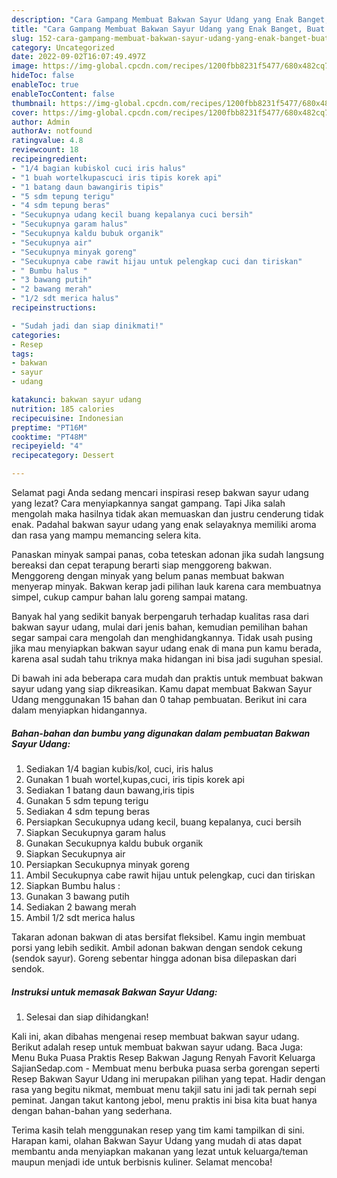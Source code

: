 ```yaml
---
description: "Cara Gampang Membuat Bakwan Sayur Udang yang Enak Banget, Buat Buka Puasa}"
title: "Cara Gampang Membuat Bakwan Sayur Udang yang Enak Banget, Buat Buka Puasa}"
slug: 152-cara-gampang-membuat-bakwan-sayur-udang-yang-enak-banget-buat-buka-puasa
category: Uncategorized
date: 2022-09-02T16:07:49.497Z
image: https://img-global.cpcdn.com/recipes/1200fbb8231f5477/680x482cq70/bakwan-sayur-udang-foto-resep-utama.jpg
hideToc: false
enableToc: true
enableTocContent: false
thumbnail: https://img-global.cpcdn.com/recipes/1200fbb8231f5477/680x482cq70/bakwan-sayur-udang-foto-resep-utama.jpg
cover: https://img-global.cpcdn.com/recipes/1200fbb8231f5477/680x482cq70/bakwan-sayur-udang-foto-resep-utama.jpg
author: Admin
authorAv: notfound
ratingvalue: 4.8
reviewcount: 18
recipeingredient:
- "1/4 bagian kubiskol cuci iris halus"
- "1 buah wortelkupascuci iris tipis korek api"
- "1 batang daun bawangiris tipis"
- "5 sdm tepung terigu"
- "4 sdm tepung beras"
- "Secukupnya udang kecil buang kepalanya cuci bersih"
- "Secukupnya garam halus"
- "Secukupnya kaldu bubuk organik"
- "Secukupnya air"
- "Secukupnya minyak goreng"
- "Secukupnya cabe rawit hijau untuk pelengkap cuci dan tiriskan"
- " Bumbu halus "
- "3 bawang putih"
- "2 bawang merah"
- "1/2 sdt merica halus"
recipeinstructions:

- "Sudah jadi dan siap dinikmati!"
categories:
- Resep
tags:
- bakwan
- sayur
- udang

katakunci: bakwan sayur udang 
nutrition: 185 calories
recipecuisine: Indonesian
preptime: "PT16M"
cooktime: "PT48M"
recipeyield: "4"
recipecategory: Dessert

---
```



Selamat pagi Anda sedang mencari inspirasi resep bakwan sayur udang yang lezat? Cara menyiapkannya sangat gampang. Tapi Jika salah mengolah maka hasilnya tidak akan memuaskan dan justru cenderung tidak enak. Padahal bakwan sayur udang yang enak selayaknya memiliki aroma dan rasa yang mampu memancing selera kita.


Panaskan minyak sampai panas, coba teteskan adonan jika sudah langsung bereaksi dan cepat terapung berarti siap menggoreng bakwan. Menggoreng dengan minyak yang belum panas membuat bakwan menyerap minyak. Bakwan kerap jadi pilihan lauk karena cara membuatnya simpel, cukup campur bahan lalu goreng sampai matang.

Banyak hal yang sedikit banyak berpengaruh terhadap kualitas rasa dari bakwan sayur udang, mulai dari jenis bahan, kemudian pemilihan bahan segar sampai cara mengolah dan menghidangkannya. Tidak usah pusing jika mau menyiapkan bakwan sayur udang enak di mana pun kamu berada, karena asal sudah tahu triknya maka hidangan ini bisa jadi suguhan spesial.


Di bawah ini ada beberapa cara mudah dan praktis untuk membuat bakwan sayur udang yang siap dikreasikan. Kamu dapat membuat Bakwan Sayur Udang menggunakan 15 bahan dan 0 tahap pembuatan. Berikut ini cara dalam menyiapkan hidangannya.

<!--inarticleads1-->

##### Bahan-bahan dan bumbu yang digunakan dalam pembuatan Bakwan Sayur Udang:

1. Sediakan 1/4 bagian kubis/kol, cuci, iris halus
1. Gunakan 1 buah wortel,kupas,cuci, iris tipis korek api
1. Sediakan 1 batang daun bawang,iris tipis
1. Gunakan 5 sdm tepung terigu
1. Sediakan 4 sdm tepung beras
1. Persiapkan Secukupnya udang kecil, buang kepalanya, cuci bersih
1. Siapkan Secukupnya garam halus
1. Gunakan Secukupnya kaldu bubuk organik
1. Siapkan Secukupnya air
1. Persiapkan Secukupnya minyak goreng
1. Ambil Secukupnya cabe rawit hijau untuk pelengkap, cuci dan tiriskan
1. Siapkan  Bumbu halus :
1. Gunakan 3 bawang putih
1. Sediakan 2 bawang merah
1. Ambil 1/2 sdt merica halus


Takaran adonan bakwan di atas bersifat fleksibel. Kamu ingin membuat porsi yang lebih sedikit. Ambil adonan bakwan dengan sendok cekung (sendok sayur). Goreng sebentar hingga adonan bisa dilepaskan dari sendok. 

<!--inarticleads2-->

##### Instruksi untuk memasak Bakwan Sayur Udang:


1. Selesai dan siap dihidangkan!

Kali ini, akan dibahas mengenai resep membuat bakwan sayur udang. Berikut adalah resep untuk membuat bakwan sayur udang. Baca Juga: Menu Buka Puasa Praktis Resep Bakwan Jagung Renyah Favorit Keluarga SajianSedap.com - Membuat menu berbuka puasa serba gorengan seperti Resep Bakwan Sayur Udang ini merupakan pilihan yang tepat. Hadir dengan rasa yang begitu nikmat, membuat menu takjil satu ini jadi tak pernah sepi peminat. Jangan takut kantong jebol, menu praktis ini bisa kita buat hanya dengan bahan-bahan yang sederhana. 

Terima kasih telah menggunakan resep yang tim kami tampilkan di sini. Harapan kami, olahan Bakwan Sayur Udang yang mudah di atas dapat membantu anda menyiapkan makanan yang lezat untuk keluarga/teman maupun menjadi ide untuk berbisnis kuliner. Selamat mencoba!
